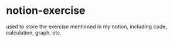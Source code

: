 # notion-exercise
used to store the exercise mentioned in my notion, including code,  calculation, graph, etc.
